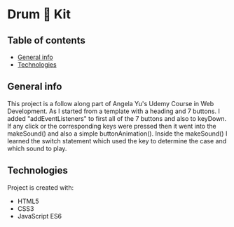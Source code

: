 # Drum 🥁 Kit
## Table of contents
* [General info](#general-info)
* [Technologies](#technologies)


## General info
This project is a follow along part of Angela Yu's Udemy Course in Web Development.
As I started from a template with a heading and 7 buttons. 
I added "addEventListeners" to first all of the 7 buttons and also to keyDown.
If any click or the corresponding keys were pressed then it went into the makeSound() and also a simple buttonAnimation().
Inside the makeSound() I learned the switch statement which used the key to determine the case and which sound to play.
	
## Technologies
Project is created with:
* HTML5
* CSS3
* JavaScript ES6
	
